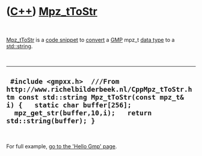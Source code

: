 
 

 

 

 

 

([C++](Cpp.md)) [Mpz\_tToStr](CppMpz_tToStr.md)
=================================================

 

[Mpz\_tToStr](CppMpz_tToStr.md) is a [code
snippet](CppCodeSnippets.md) to [convert](CppConvert.md) a
[GMP](CppGmp.md) mpz\_t [data type](CppDataType.htm%22) to a
[std::string](CppStdString.md).

 

  -----------------------------------------------------------------------------------------------------------------------------------------------------------------------------------------------------------------------
  ` #include <gmpxx.h>  ///From http://www.richelbilderbeek.nl/CppMpz_tToStr.htm const std::string Mpz_tToStr(const mpz_t& i) {   static char buffer[256];   mpz_get_str(buffer,10,i);   return std::string(buffer); }`
  -----------------------------------------------------------------------------------------------------------------------------------------------------------------------------------------------------------------------

 

For full example, [go to the 'Hello Gmp' page](CppHelloGmp.md).

 

 

 

 

 

 

